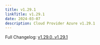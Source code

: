 ```yaml
---
title: v1.29.1
linkTitle: v1.29.1
date: 2024-03-07
description: Cloud Provider Azure v1.29.1
---
```

Full Changelog: [v1.29.0..v1.29.1](https://github.com/kubernetes-sigs/cloud-provider-azure/compare/v1.29.0...v1.29.1)

